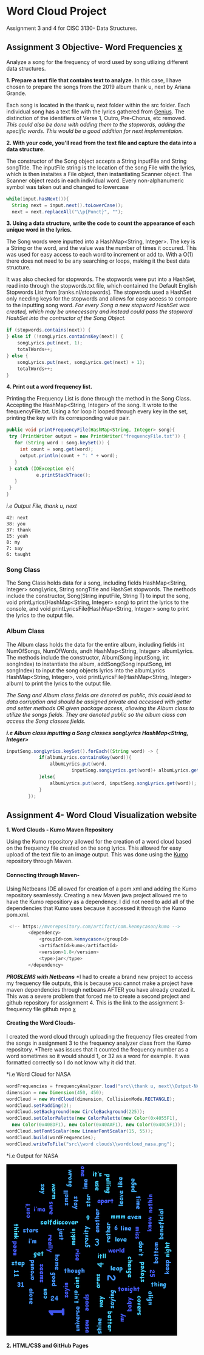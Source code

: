 # Word Cloud Project
Assignment 3 and 4 for CISC 3130- Data Structures. 

## Assignment 3 Objective- Word Frequencies [x](https://github.com/alexfuoc/WordCounterApp)
Analyze a song for the frequency of word used by song utlizing different data structures.
  
  **1. Prepare a text file that contains text to analyze.**
In this case, I have chosen to prepare the songs from the 2019 album thank u, next by Ariana Grande. 

Each song is located in the thank u, next folder within the src folder. Each individual song has a text file with the lyrics gathered from [Genius](https://genius.com/albums/Ariana-grande/Thank-u-next). The distinction of the identifiers of Verse 1, Outro, Pre-Chorus, etc removed. *This could also be done with adding them to the stopwords, adding the specific words. This would be a good addition for next implementaion.*
  
  **2. With your code, you’ll read from the text file and capture the data into a data structure.**

The constructor of the Song object accepts a String inputFile and String songTitle. The inputFile string is the location of the song File with the lyrics, which is then instaites a File object, then instantiating Scanner object. The Scanner object reads in each individual word. Every non-alphanumeric symbol was taken out and changed to lowercase

```java
while(input.hasNext()){
  String next = input.next().toLowerCase();
  next = next.replaceAll("\\p{Punct}", "");
```

  **3. Using a data structure, write the code to count the appearance of each unique word in the lyrics.**

The Song words were inputted into a HashMap<String, Integer>. The key is a String or the word, and the value was the number of times it occured. This was used for easy access to each word to increment or add to. With a O(1) there does not need to be any searching or loops, making it the best data structure. 

It was also checked for stopwords. The stopwords were put into a HashSet, read into through the stopwords.txt file, which contained the Default English Stopwords List from [ranks.nl/stopwords]. The stopwords used a HashSet only needing keys for the stopwords and allows for easy access to compare to the inputting song word. *For every Song a new stopword HashSet was created, which may be unnecessary and instead could pass the stopword HashSet into the contructor of the Song Object.*

```java
if (stopwords.contains(next)) {
} else if (!songLyrics.containsKey(next)) {
    songLyrics.put(next, 1);
    totalWords++;
} else {
    songLyrics.put(next, songLyrics.get(next) + 1);
    totalWords++;
}     
```

  **4. Print out a word frequency list.**

Printing the Frequency List is done through the method in the Song Class. Accepting the HashMap<String, Integer> of the song. It wrote to the frequencyFile.txt. Using a for loop it looped through every key in the set, printing the key with its corresponding value pair. 
  
 ```java 
public void printFrequencyFile(HashMap<String, Integer> song){
  try (PrintWriter output = new PrintWriter("frequencyFile.txt")) {
    for (String word : song.keySet()) {
      int count = song.get(word);
      output.println(count + ": " + word);
    }
  } catch (IOException e){
            e.printStackTrace();
    }
  }    
}   
 ```
 
 *i.e Output File, thank u, next*
```
42: next
38: you
37: thank
15: yeah
8: my
7: say
6: taught
```
  ### Song Class
 
 The Song Class holds data for a song, including fields HashMap<String, Integer> songLyrics, String songTitle and HashSet<String> stopwords. The methods include the constructor, Song(String inputFile, String T) to input the song, void printLyrics(HashMap<String, Integer> song) to print the lyrics to the console, and void printLyricsFile(HashMap<String, Integer> song to print the lyrics to the output file. 
  
  ### Album Class 
The Album class holds the data for the entire album, including fields int NumOfSongs, NumOfWords, andh HashMap<String, Integer> albumLyrics. The methods include the constructor, Album(Song inputSong, int songIndex) to instantiate the album, addSong(Song inputSong, int songIndex) to input the song objects lyrics into the albumLyrics HashMap<String, Integer>, void printLyricsFile(HashMap<String, Integer> album) to print the lyrics to the output file.

*The Song and Album class fields are denoted as public, this could lead to data corruption and should be assigned private and accessed with getter and setter methods OR given package access, allowing the Album class to utilize the songs fields. They are denoted public so the album class can access the Song classes fields.*

***i.e Album class inputting a Song classes songLyrics HashMap<String, Integer>***
```java
inputSong.songLyrics.keySet().forEach((String word) -> {
            if(albumLyrics.containsKey(word)){
                albumLyrics.put(word,
                        inputSong.songLyrics.get(word)+ albumLyrics.get(word));
            }else{
                albumLyrics.put(word, inputSong.songLyrics.get(word));
            }
        });

```

## Assignment 4- Word Cloud Visualization website

**1. Word Clouds - Kumo Maven Repository**

Using the Kumo repository allowed for the creation of a word cloud based on the frequency file created on the song lyrics. This allowed for easy upload of the text file to an image output. This was done using the [Kumo](https://github.com/kennycason/kumo) repository through Maven.

#### Connecting through Maven-
Using Netbeans IDE allowed for creation of a pom.xml and adding the Kumo repository seamlessly. Creating a new Maven java project allowed me to have the Kumo repositiory as a dependency. I did not need to add all of the dependencies that Kumo uses because it accessed it through the Kumo pom.xml. 

```java
 <!-- https://mvnrepository.com/artifact/com.kennycason/kumo -->
        <dependency>
            <groupId>com.kennycason</groupId>
            <artifactId>kumo</artifactId>
            <version>1.8</version>
            <type>jar</type>
        </dependency>
```

***PROBLEMS with Netbeans*** *I had to create a brand new project to access my frequency file outputs, this is because you cannot make a project have maven dependencies through netbeans AFTER you have already created it. This was a severe problem that forced me to create a second project and github repository for assignment 4. This is the link to the assignment 3- frequency file github repo [x](https://github.com/alexfuoc/WordCounterApp)

#### Creating the Word Clouds-
I created the word cloud through uploading the frequency files created from the songs in assignment 3 to the frequency analyzer class from the Kumo repository. *There was issues that it counted the frequency number as a word sometimes so it would should 1, or 32 as a word for example. It was formatted correctly so I do not know why it did that. 

*i.e Word Cloud for NASA
```java
wordFrequencies = frequencyAnalyzer.load("src\\thank u, next\\Output-NASA.txt");
dimension = new Dimension(450, 450);
wordCloud = new WordCloud(dimension, CollisionMode.RECTANGLE);
wordCloud.setPadding(2);
wordCloud.setBackground(new CircleBackground(225));
wordCloud.setColorPalette(new ColorPalette(new Color(0x4055F1), 
  new Color(0x408DF1), new Color(0x40AAF1), new Color(0x40C5F1)));
wordCloud.setFontScalar(new LinearFontScalar(15, 55));
wordCloud.build(wordFrequencies);
wordCloud.writeToFile("src\\word clouds\\wordcloud_nasa.png");
```
*i.e Output for NASA

![Nasa Image](https://github.com/alexfuoc/WordClouds/blob/master/src/word%20clouds/wordcloud_nasa.png)


**2. HTML/CSS and GitHub Pages**


